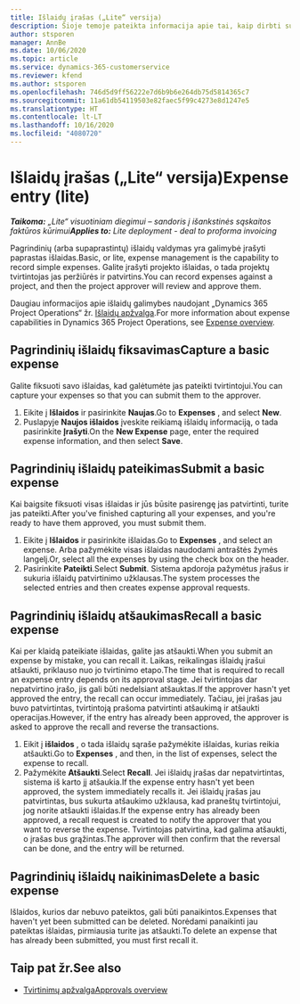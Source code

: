 ```yaml
---
title: Išlaidų įrašas („Lite“ versija)
description: Šioje temoje pateikta informacija apie tai, kaip dirbti su išlaidų įrašu „Lite“ visuotiniame diegime.
author: stsporen
manager: AnnBe
ms.date: 10/06/2020
ms.topic: article
ms.service: dynamics-365-customerservice
ms.reviewer: kfend
ms.author: stsporen
ms.openlocfilehash: 746d5d9ff56222e7d6b9b6e264db75d5814365c7
ms.sourcegitcommit: 11a61db54119503e82faec5f99c4273e8d1247e5
ms.translationtype: HT
ms.contentlocale: lt-LT
ms.lasthandoff: 10/16/2020
ms.locfileid: "4080720"
---
```

# <a name="expense-entry-lite"></a><span data-ttu-id="93f7f-103">Išlaidų įrašas („Lite“ versija)</span><span class="sxs-lookup"><span data-stu-id="93f7f-103">Expense entry (lite)</span></span>

<span data-ttu-id="93f7f-104">_**Taikoma:** „Lite“ visuotiniam diegimui – sandoris į išankstinės sąskaitos faktūros kūrimui_</span><span class="sxs-lookup"><span data-stu-id="93f7f-104">_**Applies to:** Lite deployment - deal to proforma invoicing_</span></span>

<span data-ttu-id="93f7f-105">Pagrindinių (arba supaprastintų) išlaidų valdymas yra galimybė įrašyti paprastas išlaidas.</span><span class="sxs-lookup"><span data-stu-id="93f7f-105">Basic, or lite, expense management is the capability to record simple expenses.</span></span> <span data-ttu-id="93f7f-106">Galite įrašyti projekto išlaidas, o tada projektų tvirtintojas jas peržiūrės ir patvirtins.</span><span class="sxs-lookup"><span data-stu-id="93f7f-106">You can record expenses against a project, and then the project approver will review and approve them.</span></span>

<span data-ttu-id="93f7f-107">Daugiau informacijos apie išlaidų galimybes naudojant „Dynamics 365 Project Operations“ žr. [Išlaidų apžvalga](expense-overview.md).</span><span class="sxs-lookup"><span data-stu-id="93f7f-107">For more information about expense capabilities in Dynamics 365 Project Operations, see [Expense overview](expense-overview.md).</span></span>

## <a name="capture-a-basic-expense"></a><span data-ttu-id="93f7f-108">Pagrindinių išlaidų fiksavimas</span><span class="sxs-lookup"><span data-stu-id="93f7f-108">Capture a basic expense</span></span>

<span data-ttu-id="93f7f-109">Galite fiksuoti savo išlaidas, kad galėtumėte jas pateikti tvirtintojui.</span><span class="sxs-lookup"><span data-stu-id="93f7f-109">You can capture your expenses so that you can submit them to the approver.</span></span>

1. <span data-ttu-id="93f7f-110">Eikite į **Išlaidos** ir pasirinkite **Naujas**.</span><span class="sxs-lookup"><span data-stu-id="93f7f-110">Go to **Expenses** , and select **New**.</span></span>
2. <span data-ttu-id="93f7f-111">Puslapyje **Naujos išlaidos** įveskite reikiamą išlaidų informaciją, o tada pasirinkite **Įrašyti**.</span><span class="sxs-lookup"><span data-stu-id="93f7f-111">On the **New Expense** page, enter the required expense information, and then select **Save**.</span></span>

## <a name="submit-a-basic-expense"></a><span data-ttu-id="93f7f-112">Pagrindinių išlaidų pateikimas</span><span class="sxs-lookup"><span data-stu-id="93f7f-112">Submit a basic expense</span></span>

<span data-ttu-id="93f7f-113">Kai baigsite fiksuoti visas išlaidas ir jūs būsite pasirengę jas patvirtinti, turite jas pateikti.</span><span class="sxs-lookup"><span data-stu-id="93f7f-113">After you've finished capturing all your expenses, and you're ready to have them approved, you must submit them.</span></span>

1. <span data-ttu-id="93f7f-114">Eikite į **Išlaidos** ir pasirinkite išlaidas.</span><span class="sxs-lookup"><span data-stu-id="93f7f-114">Go to **Expenses** , and select an expense.</span></span> <span data-ttu-id="93f7f-115">Arba pažymėkite visas išlaidas naudodami antraštės žymės langelį.</span><span class="sxs-lookup"><span data-stu-id="93f7f-115">Or, select all the expenses by using the check box on the header.</span></span>
2. <span data-ttu-id="93f7f-116">Pasirinkite **Pateikti**.</span><span class="sxs-lookup"><span data-stu-id="93f7f-116">Select **Submit**.</span></span> <span data-ttu-id="93f7f-117">Sistema apdoroja pažymėtus įrašus ir sukuria išlaidų patvirtinimo užklausas.</span><span class="sxs-lookup"><span data-stu-id="93f7f-117">The system processes the selected entries and then creates expense approval requests.</span></span>

## <a name="recall-a-basic-expense"></a><span data-ttu-id="93f7f-118">Pagrindinių išlaidų atšaukimas</span><span class="sxs-lookup"><span data-stu-id="93f7f-118">Recall a basic expense</span></span>

<span data-ttu-id="93f7f-119">Kai per klaidą pateikiate išlaidas, galite jas atšaukti.</span><span class="sxs-lookup"><span data-stu-id="93f7f-119">When you submit an expense by mistake, you can recall it.</span></span> <span data-ttu-id="93f7f-120">Laikas, reikalingas išlaidų įrašui atšaukti, priklauso nuo jo tvirtinimo etapo.</span><span class="sxs-lookup"><span data-stu-id="93f7f-120">The time that is required to recall an expense entry depends on its approval stage.</span></span>  <span data-ttu-id="93f7f-121">Jei tvirtintojas dar nepatvirtino įrašo, jis gali būti nedelsiant atšauktas.</span><span class="sxs-lookup"><span data-stu-id="93f7f-121">If the approver hasn't yet approved the entry, the recall can occur immediately.</span></span> <span data-ttu-id="93f7f-122">Tačiau, jei įrašas jau buvo patvirtintas, tvirtintoją prašoma patvirtinti atšaukimą ir atšaukti operacijas.</span><span class="sxs-lookup"><span data-stu-id="93f7f-122">However, if the entry has already been approved, the approver is asked to approve the recall and reverse the transactions.</span></span>

1. <span data-ttu-id="93f7f-123">Eikit į **išlaidos** , o tada išlaidų sąraše pažymėkite išlaidas, kurias reikia atšaukti.</span><span class="sxs-lookup"><span data-stu-id="93f7f-123">Go to **Expenses** , and then, in the list of expenses, select the expense to recall.</span></span>
2. <span data-ttu-id="93f7f-124">Pažymėkite **Atšaukti**.</span><span class="sxs-lookup"><span data-stu-id="93f7f-124">Select **Recall**.</span></span> <span data-ttu-id="93f7f-125">Jei išlaidų įrašas dar nepatvirtintas, sistema iš karto jį atšaukia.</span><span class="sxs-lookup"><span data-stu-id="93f7f-125">If the expense entry hasn't yet been approved, the system immediately recalls it.</span></span> <span data-ttu-id="93f7f-126">Jei išlaidų įrašas jau patvirtintas, bus sukurta atšaukimo užklausa, kad praneštų tvirtintojui, jog norite atšaukti išlaidas.</span><span class="sxs-lookup"><span data-stu-id="93f7f-126">If the expense entry has already been approved, a recall request is created to notify the approver that you want to reverse the expense.</span></span> <span data-ttu-id="93f7f-127">Tvirtintojas patvirtina, kad galima atšaukti, o įrašas bus grąžintas.</span><span class="sxs-lookup"><span data-stu-id="93f7f-127">The approver will then confirm that the reversal can be done, and the entry will be returned.</span></span>

## <a name="delete-a-basic-expense"></a><span data-ttu-id="93f7f-128">Pagrindinių išlaidų naikinimas</span><span class="sxs-lookup"><span data-stu-id="93f7f-128">Delete a basic expense</span></span>

<span data-ttu-id="93f7f-129">Išlaidos, kurios dar nebuvo pateiktos, gali būti panaikintos.</span><span class="sxs-lookup"><span data-stu-id="93f7f-129">Expenses that haven't yet been submitted can be deleted.</span></span> <span data-ttu-id="93f7f-130">Norėdami panaikinti jau pateiktas išlaidas, pirmiausia turite jas atšaukti.</span><span class="sxs-lookup"><span data-stu-id="93f7f-130">To delete an expense that has already been submitted, you must first recall it.</span></span>

## <a name="see-also"></a><span data-ttu-id="93f7f-131">Taip pat žr.</span><span class="sxs-lookup"><span data-stu-id="93f7f-131">See also</span></span>

- [<span data-ttu-id="93f7f-132">Tvirtinimų apžvalga</span><span class="sxs-lookup"><span data-stu-id="93f7f-132">Approvals overview</span></span>](../approvals/approvals-overview.md)
